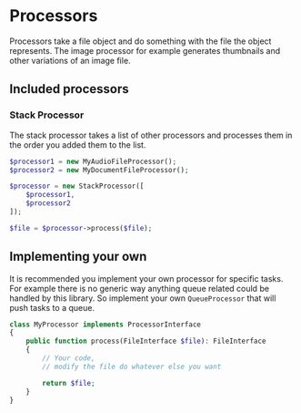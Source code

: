 # Processors

Processors take a file object and do something with the file the object represents. The image processor for example generates thumbnails and other variations of an image file.

## Included processors

### Stack Processor

The stack processor takes a list of other processors and processes them in the order you added them to the list.

```php
$processor1 = new MyAudioFileProcessor();
$processor2 = new MyDocumentFileProcessor();

$processor = new StackProcessor([
    $processor1,
    $processor2
]);

$file = $processor->process($file);
```

## Implementing your own

It is recommended you implement your own processor for specific tasks. For example there is no generic way anything  queue related could be handled by this library. So implement your own `QueueProcessor` that will push tasks to a queue.

```php
class MyProcessor implements ProcessorInterface
{
    public function process(FileInterface $file): FileInterface
    {
        // Your code,
        // modify the file do whatever else you want

        return $file;
    }
}
```
